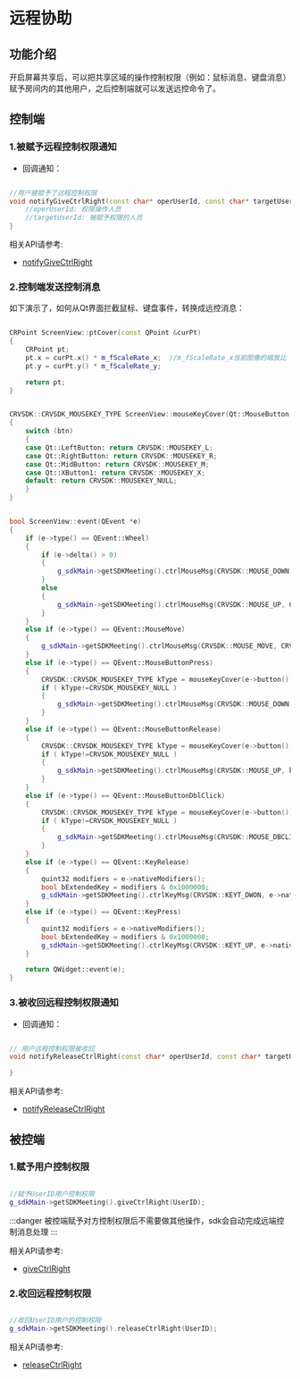 # 远程协助

## 功能介绍

开启屏幕共享后，可以把共享区域的操作控制权限（例如：鼠标消息、键盘消息）赋予房间内的其他用户，之后控制端就可以发送远控命令了。


## 控制端

<h3 id=givenCtrlRight>1.被赋予远程控制权限通知</h3>

- 回调通知：

```cpp

//用户被赋予了远程控制权限
void notifyGiveCtrlRight(const char* operUserId, const char* targetUserId){
    //operUserId: 权限操作人员
	//targetUserId: 被赋予权限的人员
}

```

相关API请参考:

*  [notifyGiveCtrlRight](Apis.md#notifyGiveCtrlRight)

<h3 id=sendCtrlMsg>2.控制端发送控制消息</h3>

如下演示了，如何从Qt界面拦截鼠标、键盘事件，转换成远控消息：

```cpp

CRPoint ScreenView::ptCover(const QPoint &curPt)
{
	CRPoint pt;
	pt.x = curPt.x() * m_fScaleRate_x;  //m_fScaleRate_x当前图像的缩放比
	pt.y = curPt.y() * m_fScaleRate_y;

	return pt;
}


CRVSDK::CRVSDK_MOUSEKEY_TYPE ScreenView::mouseKeyCover(Qt::MouseButton btn)
{
	switch (btn)
	{
	case Qt::LeftButton: return CRVSDK::MOUSEKEY_L;
	case Qt::RightButton: return CRVSDK::MOUSEKEY_R;
	case Qt::MidButton: return CRVSDK::MOUSEKEY_M;
	case Qt::XButton1: return CRVSDK::MOUSEKEY_X;
	default: return CRVSDK::MOUSEKEY_NULL;
	}
}


bool ScreenView::event(QEvent *e)
{
	if (e->type() == QEvent::Wheel)
	{
		if (e->delta() > 0)
		{
			g_sdkMain->getSDKMeeting().ctrlMouseMsg(CRVSDK::MOUSE_DOWN, CRVSDK::MOUSEKEY_WHEEL, ptTrans(e->pos()));
		}
		else
		{
			g_sdkMain->getSDKMeeting().ctrlMouseMsg(CRVSDK::MOUSE_UP, CRVSDK::MOUSEKEY_WHEEL, ptTrans(e->pos()));
		}
	}
	else if (e->type() == QEvent::MouseMove)
	{
		g_sdkMain->getSDKMeeting().ctrlMouseMsg(CRVSDK::MOUSE_MOVE, CRVSDK::MOUSEKEY_NULL, ptTrans(e->pos()));
	}
	else if (e->type() == QEvent::MouseButtonPress)
	{
		CRVSDK::CRVSDK_MOUSEKEY_TYPE kType = mouseKeyCover(e->button())
		if ( kType!=CRVSDK_MOUSEKEY_NULL )
		{
			g_sdkMain->getSDKMeeting().ctrlMouseMsg(CRVSDK::MOUSE_DOWN, kType, ptTrans(e->pos()));
		}
	}
	else if (e->type() == QEvent::MouseButtonRelease)
	{
		CRVSDK::CRVSDK_MOUSEKEY_TYPE kType = mouseKeyCover(e->button())
		if ( kType!=CRVSDK_MOUSEKEY_NULL )
		{
			g_sdkMain->getSDKMeeting().ctrlMouseMsg(CRVSDK::MOUSE_UP, kType, ptTrans(e->pos()));
		}
	}
	else if (e->type() == QEvent::MouseButtonDblClick)
	{
		CRVSDK::CRVSDK_MOUSEKEY_TYPE kType = mouseKeyCover(e->button())
		if ( kType!=CRVSDK_MOUSEKEY_NULL )
		{
			g_sdkMain->getSDKMeeting().ctrlMouseMsg(CRVSDK::MOUSE_DBCLICK, kType, ptTrans(e->pos()));
		}
	}
	else if (e->type() == QEvent::KeyRelease)
	{
		quint32 modifiers = e->nativeModifiers();
		bool bExtendedKey = modifiers & 0x1000000;
		g_sdkMain->getSDKMeeting().ctrlKeyMsg(CRVSDK::KEYT_DWON, e->nativeVirtualKey(), bExtendedKey);
	}
	else if (e->type() == QEvent::KeyPress)
	{
		quint32 modifiers = e->nativeModifiers();
		bool bExtendedKey = modifiers & 0x1000000;
		g_sdkMain->getSDKMeeting().ctrlKeyMsg(CRVSDK::KEYT_UP, e->nativeVirtualKey(), bExtendedKey);
	}

	return QWidget::event(e);
}

```


<h3 id=releasedCtrlRight>3.被收回远程控制权限通知</h3>

- 回调通知：

```cpp

// 用户远程控制权限被收回
void notifyReleaseCtrlRight(const char* operUserId, const char* targetUserId){

}

```

相关API请参考:
*  [notifyReleaseCtrlRight](Apis.md#notifyReleaseCtrlRight)


## 被控端

<h3 id=giveCtrlRight>1.赋予用户控制权限</h3>

```cpp

//赋予UserID用户控制权限
g_sdkMain->getSDKMeeting().giveCtrlRight(UserID);

```

:::danger
被控端赋予对方控制权限后不需要做其他操作，sdk会自动完成远端控制消息处理
:::

相关API请参考:

*  [giveCtrlRight](Apis.md#giveCtrlRight)


<h3 id=releaseCtrlRight>2.收回远程控制权限</h3>

```cpp

//收回UserID用户的控制权限
g_sdkMain->getSDKMeeting().releaseCtrlRight(UserID);

```


相关API请参考:

*  [releaseCtrlRight](Apis.md#releaseCtrlRight)
